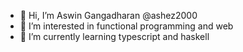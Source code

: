 - 👋 Hi, I’m Aswin Gangadharan @ashez2000
- 👀 I’m interested in functional programming and web
- 🌱 I’m currently learning typescript and haskell

<!---
ashez2000/ashez2000 is a ✨ special ✨ repository because its `README.md` (this file) appears on your GitHub profile.
You can click the Preview link to take a look at your changes.
--->
